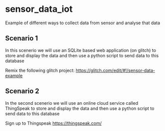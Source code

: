 # sensor_data_iot
Example of different ways to collect data from sensor and analyse that data

## Scenario 1
In this scenerio we will use an SQLite based web application (on glitch) to store and display the data and then use a python script to send data to this database

Remix the following glitch project:
https://glitch.com/edit/#!/sensor-data-example


## Scenario 2
In the second scenerio we will use an online cloud service called ThingSpeak to store and display the data and then use a python script to send data to this database

Sign up to Thingspeak
https://thingspeak.com/


